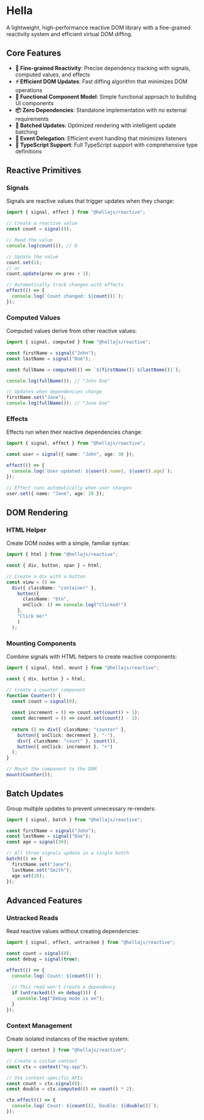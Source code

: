 # Hella

A lightweight, high-performance reactive DOM library with a fine-grained reactivity system and efficient virtual DOM diffing.

## Core Features

- **🚀 Fine-grained Reactivity**: Precise dependency tracking with signals, computed values, and effects
- **⚡ Efficient DOM Updates**: Fast diffing algorithm that minimizes DOM operations
- **🧩 Functional Component Model**: Simple functional approach to building UI components
- **📦 Zero Dependencies**: Standalone implementation with no external requirements
- **🔄 Batched Updates**: Optimized rendering with intelligent update batching
- **🎯 Event Delegation**: Efficient event handling that minimizes listeners
- **📝 TypeScript Support**: Full TypeScript support with comprehensive type definitions

## Reactive Primitives

### Signals

Signals are reactive values that trigger updates when they change:

```typescript
import { signal, effect } from "@hellajs/reactive";

// Create a reactive value
const count = signal(0);

// Read the value
console.log(count()); // 0

// Update the value
count.set(1);
// or 
count.update(prev => prev + 1);

// Automatically track changes with effects
effect(() => {
  console.log(`Count changed: ${count()}`);
});
```

### Computed Values

Computed values derive from other reactive values:

```typescript
import { signal, computed } from "@hellajs/reactive";

const firstName = signal("John");
const lastName = signal("Doe");

const fullName = computed(() => `${firstName()} ${lastName()}`);

console.log(fullName()); // "John Doe"

// Updates when dependencies change
firstName.set("Jane");
console.log(fullName()); // "Jane Doe"
```

### Effects

Effects run when their reactive dependencies change:

```typescript
import { signal, effect } from "@hellajs/reactive";

const user = signal({ name: "John", age: 30 });

effect(() => {
  console.log(`User updated: ${user().name}, ${user().age}`);
});

// Effect runs automatically when user changes
user.set({ name: "Jane", age: 28 });
```

## DOM Rendering

### HTML Helper

Create DOM nodes with a simple, familiar syntax:

```typescript
import { html } from "@hellajs/reactive";

const { div, button, span } = html;

// Create a div with a button
const view = () => 
  div({ className: "container" },
    button({ 
      className: "btn",
      onClick: () => console.log("Clicked!") 
    }, 
    "Click me!"
    )
  );
```

### Mounting Components

Combine signals with HTML helpers to create reactive components:

```typescript
import { signal, html, mount } from "@hellajs/reactive";

const { div, button } = html;

// Create a counter component
function Counter() {
  const count = signal(0);
  
  const increment = () => count.set(count() + 1);
  const decrement = () => count.set(count() - 1);
  
  return () => div({ className: "counter" },
    button({ onClick: decrement }, "-"),
    div({ className: "count" }, count()),
    button({ onClick: increment }, "+")
  );
}

// Mount the component to the DOM
mount(Counter());
```

## Batch Updates

Group multiple updates to prevent unnecessary re-renders:

```typescript
import { signal, batch } from "@hellajs/reactive";

const firstName = signal("John");
const lastName = signal("Doe");
const age = signal(30);

// All three signals update in a single batch
batch(() => {
  firstName.set("Jane");
  lastName.set("Smith");
  age.set(28);
});
```

## Advanced Features

### Untracked Reads

Read reactive values without creating dependencies:

```typescript
import { signal, effect, untracked } from "@hellajs/reactive";

const count = signal(0);
const debug = signal(true);

effect(() => {
  console.log(`Count: ${count()}`);
  
  // This read won't create a dependency
  if (untracked(() => debug())) {
    console.log("Debug mode is on");
  }
});
```

### Context Management

Create isolated instances of the reactive system:

```typescript
import { context } from "@hellajs/reactive";

// Create a custom context
const ctx = context("my-app");

// Use context-specific APIs
const count = ctx.signal(0);
const double = ctx.computed(() => count() * 2);

ctx.effect(() => {
  console.log(`Count: ${count()}, Double: ${double()}`);
});
```
